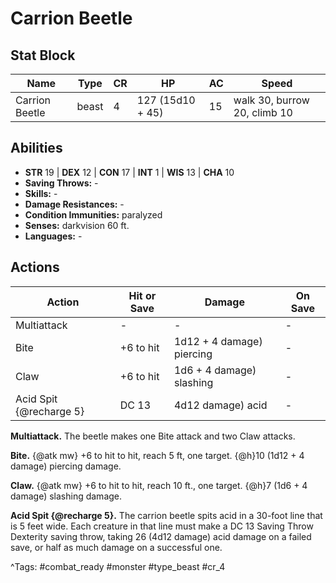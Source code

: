 # Carrion Beetle

## Stat Block

| Name | Type | CR | HP | AC | Speed |
|------|------|----|----|----|-------|
| Carrion Beetle | beast | 4 | 127 (15d10 + 45) | 15 | walk 30, burrow 20, climb 10 |

## Abilities

- **STR** 19 | **DEX** 12 | **CON** 17 | **INT** 1 | **WIS** 13 | **CHA** 10
- **Saving Throws:** -  
- **Skills:** -  
- **Damage Resistances:** -  
- **Condition Immunities:** paralyzed  
- **Senses:** darkvision 60 ft.  
- **Languages:** -


## Actions

| Action | Hit or Save | Damage | On Save |
|--------|--------------|--------|----------|
| Multiattack | - | - | - |
| Bite | +6 to hit | 1d12 + 4 damage) piercing | - |
| Claw | +6 to hit | 1d6 + 4 damage) slashing | - |
| Acid Spit {@recharge 5} | DC 13 | 4d12 damage) acid | - |

**Multiattack.** The beetle makes one Bite attack and two Claw attacks.

**Bite.** {@atk mw} +6 to hit to hit, reach 5 ft, one target. {@h}10 (1d12 + 4 damage) piercing damage.

**Claw.** {@atk mw} +6 to hit to hit, reach 10 ft., one target. {@h}7 (1d6 + 4 damage) slashing damage.

**Acid Spit {@recharge 5}.** The carrion beetle spits acid in a 30-foot line that is 5 feet wide. Each creature in that line must make a DC 13 Saving Throw Dexterity saving throw, taking 26 (4d12 damage) acid damage on a failed save, or half as much damage on a successful one.


^Tags: #combat_ready #monster #type_beast #cr_4